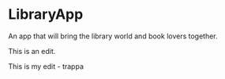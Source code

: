 # LibraryApp
An app that will bring the library world and book lovers together.

This is an edit. 

This is my edit - trappa